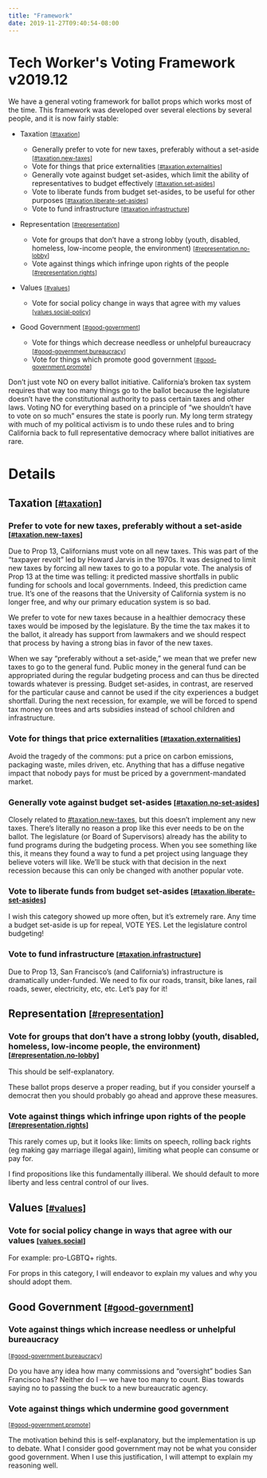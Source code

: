 ```yaml
---
title: "Framework"
date: 2019-11-27T09:40:54-08:00
---
```


# Tech Worker's Voting Framework v2019.12

We have a general voting framework for ballot props which works most of the
time. This framework was developed over several elections by several people,
and it is now fairly stable:

* Taxation <small>\[[#taxation](#taxation)\]</small>

    * Generally prefer to vote for new taxes, preferably without a set-aside
      <small>\[[#taxation.new-taxes](#taxation.new-taxes)\]</small>
    * Vote for things that price externalities
      <small>\[[#taxation.externalities](#taxation.externalities)\]</small>
    * Generally vote against budget set-asides, which limit the ability of
      representatives to budget effectively
      <small>\[[#taxation.set-asides](#taxation.set-asides)\]</small>
    * Vote to liberate funds from budget set-asides, to be useful for other
      purposes
      <small>\[[#taxation.liberate-set-asides](#taxation.liberate-set-asides)\]</small>
    * Vote to fund infrastructure
      <small>\[[#taxation.infrastructure](#taxation.infrastructure)\]</small>

* Representation <small>\[[#representation](#representation)\]</small>

    * Vote for groups that don’t have a strong lobby (youth, disabled, homeless,
      low-income people, the environment)
      <small>\[[#representation.no-lobby](#representation.no-lobby)\]</small>
    * Vote against things which infringe upon rights of the people
      <small>\[[#representation.rights](#representation.rights)\]</small>

* Values <small>\[[#values](#values)\]</small>

    * Vote for social policy change in ways that agree with my values
      <small>\[[values.social-policy](#values.social-policy)\]</small>

* Good Government <small>\[[#good-government](#good-government)\]</small>

    * Vote for things which decrease needless or unhelpful bureaucracy
      <small>\[[#good-government.bureaucracy](#good-government.bureaucracy)\]</small>
    * Vote for things which promote good government
      <small>\[[#good-government.promote](#good-government.promote)\]</small>

Don’t just vote NO on every ballot initiative. California’s broken tax system
requires that way too many things go to the ballot because the legislature
doesn’t have the constitutional authority to pass certain taxes and other laws.
Voting NO for everything based on a principle of “we shouldn’t have to vote on
so much” ensures the state is poorly run. My long term strategy with much of my
political activism is to undo these rules and to bring California back to full
representative democracy where ballot initiatives are rare.

# Details

## Taxation <small>\[<a id="taxation" href="#taxation">#taxation</a>\]</small>

### Prefer to vote for new taxes, preferably without a set-aside <small>\[<a id="taxation.new-taxes" href="#taxation.new-taxes">#taxation.new-taxes</a>\]</small>


Due to Prop 13, Californians must vote on all new taxes. This was part of the
“taxpayer revolt” led by Howard Jarvis in the 1970s. It was designed to limit
new taxes by forcing all new taxes to go to a popular vote. The analysis of
Prop 13 at the time was telling: it predicted massive shortfalls in public
funding for schools and local governments. Indeed, this prediction came true.
It’s one of the reasons that the University of California system is no longer
free, and why our primary education system is so bad.

We prefer to vote for new taxes because in a healthier democracy these taxes
would be imposed by the legislature. By the time the tax makes it to the
ballot, it already has support from lawmakers and we should respect that
process by having a strong bias in favor of the new taxes.

When we say “preferably without a set-aside,” we mean that we prefer new taxes
to go to the general fund. Public money in the general fund can be appropriated
during the regular budgeting process and can thus be directed towards whatever
is pressing. Budget set-asides, in contrast, are reserved for the particular
cause and cannot be used if the city experiences a budget shortfall. During the
next recession, for example, we will be forced to spend tax money on trees and
arts subsidies instead of school children and infrastructure.

### Vote for things that price externalities <small>\[<a id="taxation.externalities" href="#taxation.externalities">#taxation.externalities</a>\]</small>

Avoid the tragedy of the commons: put a price on carbon emissions, packaging
waste, miles driven, etc. Anything that has a diffuse negative impact that
nobody pays for must be priced by a government-mandated market.

### Generally vote against budget set-asides <small>\[<a id="taxation.no-set-asides" href="#taxation.no-set-asides">#taxation.no-set-asides</a>\]</small>

Closely related to [#taxation.new-taxes](#taxation.new-taxes), but this doesn’t
implement any new taxes. There’s literally no reason a prop like this ever
needs to be on the ballot. The legislature (or Board of Supervisors) already
has the ability to fund programs during the budgeting process. When you see
something like this, it means they found a way to fund a pet project using
language they believe voters will like. We’ll be stuck with that decision in
the next recession because this can only be changed with another popular vote.

### Vote to liberate funds from budget set-asides <small>\[<a id="taxation.liberate-set-asides" href="#taxation.liberate-set-asides">#taxation.liberate-set-asides</a>\]</small>

I wish this category showed up more often, but it’s extremely rare. Any time a
budget set-aside is up for repeal, VOTE YES. Let the legislature control
budgeting!

### Vote to fund infrastructure <small>\[<a id="taxation.infrastructure" href="#taxation.infrastructure">#taxation.infrastructure</a>\]</small>

Due to Prop 13, San Francisco’s (and California’s) infrastructure is
dramatically under-funded. We need to fix our roads, transit, bike lanes, rail
roads, sewer, electricity, etc, etc. Let’s pay for it!

## Representation <small>\[<a id="representation" href="#representation">#representation</a>\]</small>

### Vote for groups that don’t have a strong lobby (youth, disabled, homeless, low-income people, the environment) <small>\[<a id="representation.no-lobby" href="#representation.no-lobby">#representation.no-lobby</a>\]</small>

This should be self-explanatory.

These ballot props deserve a proper reading, but if you consider yourself a
democrat then you should probably go ahead and approve these measures.

### Vote against things which infringe upon rights of the people <small>\[<a id="representation.rights" href="#representation.rights">#representation.rights</a>\]</small>

This rarely comes up, but it looks like: limits on speech, rolling back rights
(eg making gay marriage illegal again), limiting what people can consume or pay
for.

I find propositions like this fundamentally illiberal. We should default to
more liberty and less central control of our lives.

## Values <small>\[<a id="values" href="#values">#values</a>\]</small>

### Vote for social policy change in ways that agree with our values <small>\[<a id="representation.rights" href="#values.social">values.social</a>\]</small>
For example: pro-LGBTQ+ rights.

For props in this category, I will endeavor to explain my values and why you
should adopt them.

## Good Government <small>\[<a id="good-government" href="#good-government">#good-government</a>\]</small>

### Vote against things which increase needless or unhelpful bureaucracy
<small>\[[#good-government.bureaucracy](#good-government.bureaucracy)\]</small>

Do you have any idea how many commissions and “oversight” bodies San Francisco
has? Neither do I — we have too many to count. Bias towards saying no to
passing the buck to a new bureaucratic agency.

### Vote against things which undermine good government
<small>\[[#good-government.promote](#good-government.promote)\]</small>

The motivation behind this is self-explanatory, but the implementation is up to debate. What I consider good government may not be what you consider good government. When I use this justification, I will attempt to explain my reasoning well.
